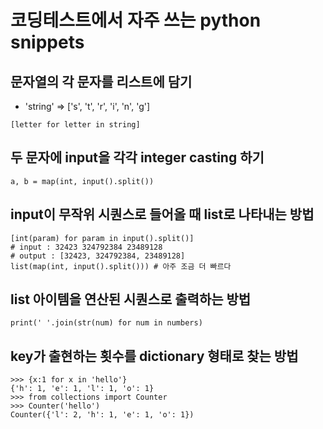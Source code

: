 # 코딩테스트에서 자주 쓰는 python snippets

## 문자열의 각 문자를 리스트에 담기

* 'string' => ['s', 't', 'r', 'i', 'n', 'g']

```
[letter for letter in string]
```

## 두 문자에 input을 각각 integer casting 하기

```
a, b = map(int, input().split())
```

## input이 무작위 시퀀스로 들어올 때 list로 나타내는 방법

```
[int(param) for param in input().split()]
# input : 32423 324792384 23489128
# output : [32423, 324792384, 23489128]
list(map(int, input().split())) # 아주 조금 더 빠르다
```

## list 아이템을 연산된 시퀀스로 출력하는 방법

```
print(' '.join(str(num) for num in numbers)

```

## key가 출현하는 횟수를 dictionary 형태로 찾는 방법

```
>>> {x:1 for x in 'hello'}
{'h': 1, 'e': 1, 'l': 1, 'o': 1}
>>> from collections import Counter
>>> Counter('hello')
Counter({'l': 2, 'h': 1, 'e': 1, 'o': 1})
```
